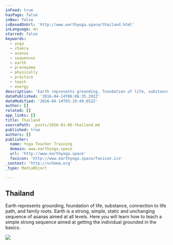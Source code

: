 ```yaml
---
inFeed: true
hasPage: false
inNav: false
isBasedOnUrl: 'http://www.earthyoga.space/thailand.html'
inLanguage: en
starred: false
keywords:
  - yoga
  - chakra
  - asanas
  - sequences
  - earth
  - pranayama
  - physically
  - practice
  - teach
  - energy
description: 'Earth represents grounding, foundation of life, substance, connection to life path, and family roots. Earth is a strong, simple, static and unchanging sequence of asanas aimed at all levels. Here you will learn how to teach a simple strong sequence aimed at getting the individual grounded in the basics.'
datePublished: '2016-04-14T06:06:35.292Z'
dateModified: '2016-04-14T03:19:49.652Z'
author: []
related: []
app_links: []
title: Thailand
sourcePath: _posts/2016-01-06-thailand.md
published: true
authors: []
publisher:
  name: Yoga Teacher Training
  domain: www.earthyoga.space
  url: 'http://www.earthyoga.space'
  favicon: 'http://www.earthyoga.space/favicon.ico'
_context: 'http://schema.org'
_type: MediaObject

---
```

<article style=""><h1>Thailand</h1><p>Earth represents grounding, foundation of life, substance, connection to life path, and family roots. Earth is a strong, simple, static and unchanging sequence of asanas aimed at all levels. Here you will learn how to teach a simple strong sequence aimed at getting the individual grounded in the basics.</p><img src="https://s3-us-west-2.amazonaws.com/the-grid-img/p/33da0e7fb449d350641e0550713367f3b112e582.jpg" /></article>